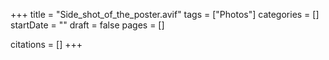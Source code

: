 +++
title = "Side_shot_of_the_poster.avif"
tags = ["Photos"]
categories = []
startDate = ""
draft = false
pages = []

citations = []
+++
